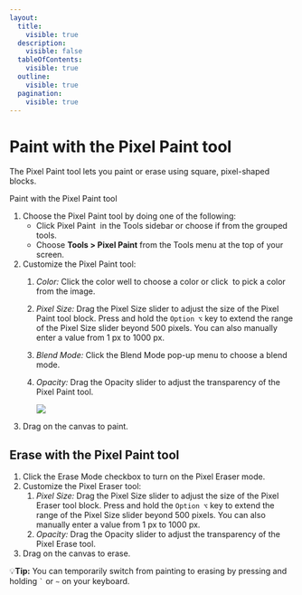 ```yaml
---
layout:
  title:
    visible: true
  description:
    visible: false
  tableOfContents:
    visible: true
  outline:
    visible: true
  pagination:
    visible: true
---
```


# Paint with the Pixel Paint tool

The Pixel Paint tool lets you paint or erase using square, pixel-shaped blocks.

Paint with the Pixel Paint tool

1. Choose the Pixel Paint tool by doing one of the following:&#x20;
   * Click Pixel Paint <img src="https://help.pixelmator.com/pixelmator-pro/3.5/assets/English/1580999204000.png" alt="" data-size="line"> in the Tools sidebar or choose if from the grouped tools.
   * Choose **Tools > Pixel Paint** from the Tools menu at the top of your screen.
2. Customize the Pixel Paint tool:
   1. _Color:_ Click the color well to choose a color or click <img src="https://help.pixelmator.com/pixelmator-pro/3.5/assets/English/1588174408000.png" alt="" data-size="line"> to pick a color from the image.
   2. _Pixel Size:_ Drag the Pixel Size slider to adjust the size of the Pixel Paint tool block. Press and hold the `Option ⌥` key to extend the range of the Pixel Size slider beyond 500 pixels. You can also manually enter a value from 1 px to 1000 px.
   3. _Blend Mode:_ Click the Blend Mode pop-up menu to choose a blend mode.
   4.  _Opacity:_ Drag the Opacity slider to adjust the transparency of the Pixel Paint tool.

       ![](https://help.pixelmator.com/pixelmator-pro/3.5/assets/English/1625135311000.png)
3. Drag on the canvas to paint.

## Erase with the Pixel Paint tool

1. Click the Erase Mode checkbox to turn on the Pixel Eraser mode.
2. Customize the Pixel Eraser tool:
   1. _Pixel Size:_ Drag the Pixel Size slider to adjust the size of the Pixel Eraser tool block. Press and hold the `Option ⌥` key to extend the range of the Pixel Size slider beyond 500 pixels. You can also manually enter a value from 1 px to 1000 px.
   2. _Opacity:_ Drag the Opacity slider to adjust the transparency of the Pixel Erase tool.
3. Drag on the canvas to erase.

:bulb:**Tip:** You can temporarily switch from painting to erasing by pressing and holding `` ` `` or `~` on your keyboard.
